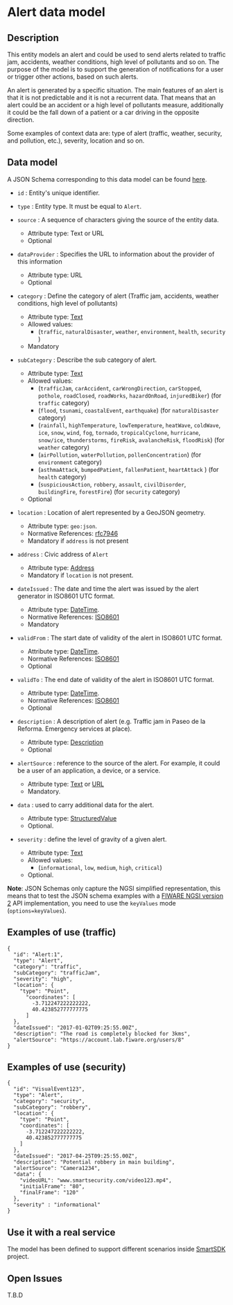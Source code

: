 # Alert data model

## Description

This entity models an alert and could be used to send alerts related to traffic
jam, accidents, weather conditions, high level of pollutants and so on. The
purpose of the model is to support the generation of notifications for a user or
trigger other actions, based on such alerts.

An alert is generated by a specific situation. The main features of an alert is
that it is not predictable and it is not a recurrent data. That means that an
alert could be an accident or a high level of pollutants measure, additionally
it could be the fall down of a patient or a car driving in the opposite
direction.

Some examples of context data are: type of alert (traffic, weather, security,
and pollution, etc.), severity, location and so on.

## Data model

A JSON Schema corresponding to this data model can be found
[here](../schema.json).

-   `id` : Entity's unique identifier.

-   `type` : Entity type. It must be equal to `Alert`.

-   `source` : A sequence of characters giving the source of the entity data.

    -   Attribute type: Text or URL
    -   Optional

-   `dataProvider` : Specifies the URL to information about the provider of this
    information

    -   Attribute type: URL
    -   Optional

-   `category` : Define the category of alert (Traffic jam, accidents, weather
    conditions, high level of pollutants)

    -   Attribute type: [Text](https://schema.org/Text)
    -   Allowed values:
        -   (`traffic`, `naturalDisaster`, `weather`, `environment`, `health`,
            `security` )
    -   Mandatory

-   `subCategory` : Describe the sub category of alert.

    -   Attribute type: [Text](https://schema.org/Text)
    -   Allowed values:
        -   (`trafficJam`, `carAccident`, `carWrongDirection`, `carStopped`,
            `pothole`, `roadClosed`, `roadWorks`, `hazardOnRoad`,
            `injuredBiker`) (for `traffic` category)
        -   (`flood`, `tsunami`, `coastalEvent`, `earthquake`) (for
            `naturalDisaster` category)
        -   (`rainfall`, `highTemperature`, `lowTemperature`, `heatWave`,
            `coldWave`, `ice`, `snow`, `wind`, `fog`, `tornado`,
            `tropicalCyclone`, `hurricane`, `snow/ice`, `thunderstorms`,
            `fireRisk`, `avalancheRisk`, `floodRisk`) (for `weather` category)
        -   (`airPollution`, `waterPollution`, `pollenConcentration`) (for
            `environment` category)
        -   (`asthmaAttack`, `bumpedPatient`, `fallenPatient`, `heartAttack` )
            (for `health` category)
        -   (`suspiciousAction`, `robbery`, `assault`, `civilDisorder`,
            `buildingFire`, `forestFire`) (for `security` category)
    -   Optional

-   `location` : Location of alert represented by a GeoJSON geometry.

    -   Attribute type: `geo:json`.
    -   Normative References: [rfc7946](https://tools.ietf.org/html/rfc7946)
    -   Mandatory if `address` is not present

-   `address` : Civic address of `Alert`

    -   Attribute type: [Address](https://schema.org/address)
    -   Mandatory if `location` is not present.

-   `dateIssued` : The date and time the alert was issued by the alert generator
    in ISO8601 UTC format.

    -   Attribute type: [DateTime](https://schema.org/DateTime).
    -   Normative References: [ISO8601](https://www.iso.org/standard/40874.html)
    -   Mandatory

-   `validFrom` : The start date of validity of the alert in ISO8601 UTC format.

    -   Attribute type: [DateTime](https://schema.org/DateTime).
    -   Normative References: [ISO8601](https://www.iso.org/standard/40874.html)
    -   Optional

-   `validTo` : The end date of validity of the alert in ISO8601 UTC format.

    -   Attribute type: [DateTime](https://schema.org/DateTime).
    -   Normative References: [ISO8601](https://www.iso.org/standard/40874.html)
    -   Optional

-   `description` : A description of alert (e.g. Traffic jam in Paseo de la
    Reforma. Emergency services at place).

    -   Attribute type: [Description](https://schema.org/description)
    -   Optional

-   `alertSource` : reference to the source of the alert. For example, it could
    be a user of an application, a device, or a service.

    -   Attribute type: [Text](https://schema.org/Text) or
        [URL](https://schema.org/URL)
    -   Mandatory.

-   `data` : used to carry additional data for the alert.

    -   Attribute type: [StructuredValue](https://schema.org/StructuredValue)
    -   Optional.

-   `severity` : define the level of gravity of a given alert.
    -   Attribute type: [Text](https://schema.org/Text)
    -   Allowed values:
        -   (`informational`, `low`, `medium`, `high`, `critical`)
    -   Optional.

**Note**: JSON Schemas only capture the NGSI simplified representation, this
means that to test the JSON schema examples with a
[FIWARE NGSI version 2](http://fiware.github.io/specifications/ngsiv2/stable)
API implementation, you need to use the `keyValues` mode (`options=keyValues`).

## Examples of use (traffic)

```
{
  "id": "Alert:1",
  "type": "Alert",
  "category": "traffic",
  "subCategory": "trafficJam",
  "severity": "high",
  "location": {
    "type": "Point",
      "coordinates": [
        -3.712247222222222,
        40.423852777777775
      ]
  },
  "dateIssued": "2017-01-02T09:25:55.00Z",
  "description": "The road is completely blocked for 3kms",
  "alertSource": "https://account.lab.fiware.org/users/8"
}
```

## Examples of use (security)

```
{
  "id": "VisualEvent123",
  "type": "Alert",
  "category": "security",
  "subCategory": "robbery",
  "location": {
    "type": "Point",
    "coordinates": [
      -3.712247222222222,
      40.423852777777775
    ]
  },
  "dateIssued": "2017-04-25T09:25:55.00Z",
  "description": "Potential robbery in main building",
  "alertSource": "Camera1234",
  "data": {
    "videoURL": "www.smartsecurity.com/video123.mp4",
    "initialFrame": "80",
    "finalFrame": "120"
  },
  "severity" : "informational"
}
```

## Use it with a real service

The model has been defined to support different scenarios inside
[SmartSDK](https://smartsdk.eu) project.

## Open Issues

T.B.D
